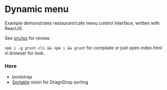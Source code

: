 # Dynamic menu

Example demonstrates restaurant/cafe menu control interface, written with ReactJS.

See [src/jsx](https://github.com/DesTincT/code/tree/master/react-menu/src/jsx) for review.

`npm i -g grunt-cli && npm i && grunt` for compilate or just open index.html in browser for look.

### Here
- bootstrap
- [Sortable](https://github.com/RubaXa/Sortable) mixin for DragnDrop sorting
